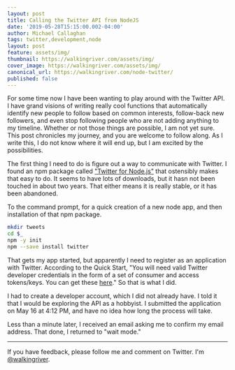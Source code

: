 ```yaml
---
layout: post
title: Calling the Twitter API from NodeJS
date: '2019-05-28T15:15:00.002-04:00'
author: Michael Callaghan
tags: twitter,development,node
layout: post
feature: assets/img/
thumbnail: https://walkingriver.com/assets/img/
cover_image: https://walkingriver.com/assets/img/
canonical_url: https://walkingriver.com/node-twitter/
published: false
---
```


For some time now I have been wanting to play around with the Twitter API. I have grand visions of writing really cool functions that automatically identify new people to follow based on common interests, follow-back new followers, and even stop following people who are not adding anything to my timeline. Whether or not those things are possible, I am not yet sure. This post chronicles my journey, and you are welcome to follow along. As I write this, I do not know where it will end up, but I am excited by the possibilities.

<!--more-->

The first thing I need to do is figure out a way to communicate with Twitter. I found an npm package called ["Twitter for Node.js"](https://www.npmjs.com/package/twitter) that ostensibly makes that easy to do. It seems to have lots of downloads, but it hasn not been touched in about two years. That either means it is really stable, or it has been abandoned.

To the command prompt, for a quick creation of a new node app, and then installation of that npm package.

```bash
mkdir tweets
cd $_
npm -y init
npm --save install twitter
```

That gets my app started, but apparently I need to register as an application with Twitter. According to the Quick Start, "You will need valid Twitter developer credentials in the form of a set of consumer and access tokens/keys. You can get these [here](https://developer.twitter.com/en/apps)." So that is what I did.

I had to create a developer account, which I did not already have. I told it that I would be exploring the API as a hobbyist. I submitted the application on May 16 at 4:12 PM, and have no idea how long the process will take.

Less than a minute later, I received an email asking me to confirm my email address. That done, I returned to "wait mode."



----

If you have feedback, please follow me and comment on Twitter. I'm [@walkingriver](https://twitter.com/walkingriver).
